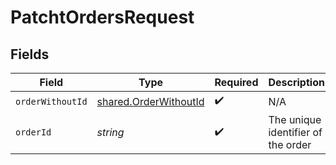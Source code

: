 # PatchtOrdersRequest


## Fields

| Field                                                                 | Type                                                                  | Required                                                              | Description                                                           |
| --------------------------------------------------------------------- | --------------------------------------------------------------------- | --------------------------------------------------------------------- | --------------------------------------------------------------------- |
| `orderWithoutId`                                                      | [shared.OrderWithoutId](../../../sdk/models/shared/orderwithoutid.md) | :heavy_check_mark:                                                    | N/A                                                                   |
| `orderId`                                                             | *string*                                                              | :heavy_check_mark:                                                    | The unique identifier of the order                                    |